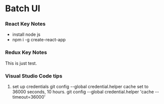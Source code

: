 # Batch UI

### React Key Notes
* install node js
* npm i -g create-react-app



### Redux Key Notes

This is just test.


### Visual Studio Code tips

1. set up credentials
git config --global credential.helper cache
set to 36000 seconds, 10 hours. 
git config --global credential.helper 'cache --timeout=36000'

